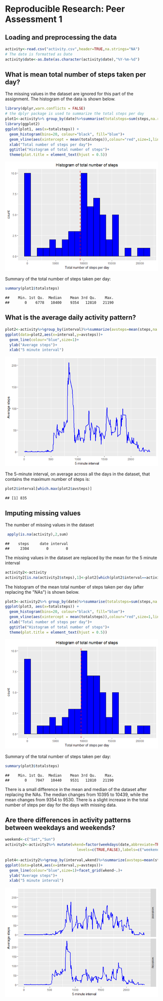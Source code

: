 # Reproducible Research: Peer Assessment 1


## Loading and preprocessing the data


```r
activity<-read.csv("activity.csv",header=TRUE,na.strings="NA")
# The date is formatted as Date
activity$date<-as.Date(as.character(activity$date),"%Y-%m-%d")
```

## What is mean total number of steps taken per day?
The missing values in the dataset are ignored for this part of the assignment. The histogram of the data is shown below.


```r
library(dplyr,warn.conflicts = FALSE)
# the dplyr package is used to summarize the total steps per day
plot1<-activity%>% group_by(date)%>%summarise(totalsteps=sum(steps,na.rm=TRUE))
library(ggplot2)
ggplot(plot1, aes(x=totalsteps)) + 
  geom_histogram(bins=20, colour="black", fill="blue")+
  geom_vline(aes(xintercept = mean(totalsteps)),colour="red",size=1,linetype=2)+
  xlab("Total number of steps per day")+
  ggtitle("Histogram of total number of steps")+
  theme(plot.title = element_text(hjust = 0.5))
```

![](PA1_template_files/figure-html/unnamed-chunk-2-1.png)<!-- -->


Summary of the total number of steps taken per day:

```r
summary(plot1$totalsteps)
```

```
##    Min. 1st Qu.  Median    Mean 3rd Qu.    Max. 
##       0    6778   10400    9354   12810   21190
```

## What is the average daily activity pattern?


```r
plot2<-activity%>%group_by(interval)%>%summarize(avsteps=mean(steps,na.rm=TRUE))
ggplot(data=plot2,aes(x=interval,y=avsteps))+
  geom_line(colour="blue",size=1)+
  ylab("Average steps")+
  xlab("5 minute interval")
```

![](PA1_template_files/figure-html/unnamed-chunk-4-1.png)<!-- -->

The 5-minute interval, on average across all the days in the dataset, that 
contains the maximum number of steps is: 


```r
plot2$interval[which.max(plot2$avsteps)]
```

```
## [1] 835
```

## Imputing missing values

The number of missing values in the dataset


```r
 apply(is.na(activity),2,sum)
```

```
##    steps     date interval 
##     2304        0        0
```

The missing values in the dataset are replaced by the mean for the 5 minute interval


```r
activity2<-activity
activity2[is.na(activity2$steps),1]<-plot2[which(plot2$interval==activity2[is.na(activity2$steps),3]),2]
```
The histogram of the mean total number of steps taken per day (after replacing the "NAs") is shown below.


```r
plot3<-activity2%>% group_by(date)%>%summarise(totalsteps=sum(steps,na.rm=TRUE))
ggplot(plot3, aes(x=totalsteps)) + 
  geom_histogram(bins=20, colour="black", fill="blue")+
  geom_vline(aes(xintercept = mean(totalsteps)),colour="red",size=1,linetype=2)+
  xlab("Total number of steps per day")+
  ggtitle("Histogram of total number of steps")+
  theme(plot.title = element_text(hjust = 0.5))
```

![](PA1_template_files/figure-html/unnamed-chunk-8-1.png)<!-- -->

Summary of the total number of steps taken per day:

```r
summary(plot3$totalsteps)
```

```
##    Min. 1st Qu.  Median    Mean 3rd Qu.    Max. 
##       0    7047   10440    9531   12810   21190
```

There is a small difference in the mean and median of the dataset after replacing the NAs.
The median changes from 10395 to  10439, 
while the mean changes from 9354 to 9530.
There is a slight increase in the total number of steps per day for the days with missing data.

## Are there differences in activity patterns between weekdays and weekends?


```r
weekend<-c("Sat","Sun")
activity2<-activity2%>% mutate(wkend=factor(weekdays(date,abbreviate=TRUE)%in%weekend,
                                 levels=c(TRUE,FALSE),labels=c("weekend","weekday")))

plot4<-activity2%>%group_by(interval,wkend)%>%summarize(avsteps=mean(steps,na.rm=TRUE))
ggplot(data=plot4,aes(x=interval,y=avsteps))+
  geom_line(colour="blue",size=1)+facet_grid(wkend~.)+
  ylab("Average steps")+
  xlab("5 minute interval")
```

![](PA1_template_files/figure-html/unnamed-chunk-10-1.png)<!-- -->

